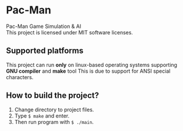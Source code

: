 # Pac-Man
Pac-Man Game Simulation & AI\
This project is licensed under MIT software licenses.

## Supported platforms
This project can run **only** on linux-based operating systems supporting **GNU compiler** and **make** tool
This is due to support for ANSI special characters.

## How to build the project?
1. Change directory to project files.
2. Type ```$ make``` and enter.
3. Then run program with ```$ ./main```.
